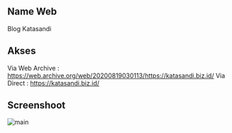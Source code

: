 ## Name Web
Blog Katasandi

## Akses
Via Web Archive : https://web.archive.org/web/20200819030113/https://katasandi.biz.id/
Via Direct : https://katasandi.biz.id/

## Screenshoot
![main](2020-08-19-Katasandi.gif)

